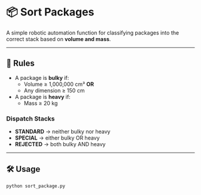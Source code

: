 # 📦 Sort Packages

A simple robotic automation function for classifying packages into the correct stack based on **volume and mass**.

---

## 🚀 Rules
- A package is **bulky** if:
  - Volume ≥ 1,000,000 cm³ **OR**
  - Any dimension ≥ 150 cm
- A package is **heavy** if:
  - Mass ≥ 20 kg

### Dispatch Stacks
- **STANDARD** → neither bulky nor heavy
- **SPECIAL** → either bulky OR heavy
- **REJECTED** → both bulky AND heavy

---

## 🛠️ Usage
```bash
python sort_package.py
